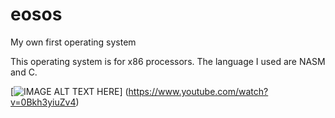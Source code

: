 # eosos
My own first operating system

This operating system is for x86 processors.
The language I used are NASM and C.

[![IMAGE ALT TEXT HERE](https://img.youtube.com/vi/0Bkh3yiuZv4/10.jpg)]
(https://www.youtube.com/watch?v=0Bkh3yiuZv4)
